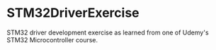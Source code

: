 # STM32DriverExercise
STM32 driver development exercise as learned from one of Udemy's STM32 Microcontroller course.
